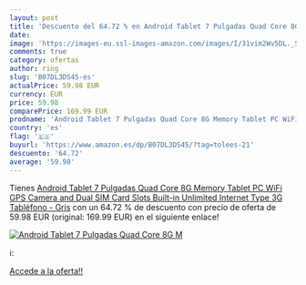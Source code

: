 ```yaml
---
layout: post
title: 'Descuento del 64.72 % en Android Tablet 7 Pulgadas Quad Core 8G M'
date: 
image: 'https://images-eu.ssl-images-amazon.com/images/I/31vim2Wv5DL._SL200_.jpg'
comments: true
category: ofertas
author: ring
slug: 'B07DL3DS45-es'
actualPrice: 59.98 EUR
currency: EUR
price: 59.98
comparePrice: 169.99 EUR
prodname: 'Android Tablet 7 Pulgadas Quad Core 8G Memory Tablet PC WiFi GPS Camera and Dual SIM Card Slots Built-in Unlimited Internet Type 3G Tabléfono - Gris'
country: 'es'
flag: '🇪🇸'
buyurl: 'https://www.amazon.es/dp/B07DL3DS45/?tag=tolees-21'
descuento: '64.72'
average: '59.98'
---
```


Tienes [Android Tablet 7 Pulgadas Quad Core 8G Memory Tablet PC WiFi GPS Camera and Dual SIM Card Slots Built-in Unlimited Internet Type 3G Tabléfono - Gris](https://www.amazon.es/dp/B07DL3DS45/?tag=tolees-21) con un 64.72 % de descuento con precio de oferta de 59.98 EUR (original: 169.99 EUR) en el siguiente enlace!

[![Android Tablet 7 Pulgadas Quad Core 8G M](https://images-eu.ssl-images-amazon.com/images/I/31vim2Wv5DL._SL200_.jpg)](https://www.amazon.es/dp/B07DL3DS45/?tag=tolees-21)

ℹ️:


[Accede a la oferta!!](https://www.amazon.es/dp/B07DL3DS45/?tag=tolees-21)
